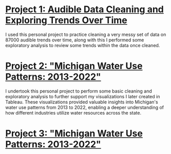 # [Project 1: Audible Data Cleaning and Exploring Trends Over Time](https://github.com/faoroj/Audible-Data-Project)

I used this personal project to practice cleaning a very messy set of data on 87000 audible trends over time, along with this I performed some exploratory analysis to review some trends within the data once cleaned.


# [Project 2: "Michigan Water Use Patterns: 2013-2022"](https://github.com/faoroj/Michigan-Water-Usage)

I undertook this personal project to perform some basic cleaning and exploratory analysis to further support my visualizations I later created in Tableau. These visualizations provided valuable insights into Michigan's water use patterns from 2013 to 2022, enabling a deeper understanding of how different industries utilize water resources across the state.


# [Project 3: "Michigan Water Use Patterns: 2013-2022"](https://github.com/faoroj/Michigan-Water-Usage)


